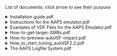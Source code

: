 List of documents; click arrow to see their purpose

<details><summary>Installation guide.pdf</summary>
Starts from getting and installing the required files and 
  
ends with seeing the first result using a demo case as a confirmation of success
</details>

<details><summary>Instructions for the AAPS emulator.pdf</summary>
Explains functionality and usage of the emulator
  
Contains some examples
</details>

<details><summary>Examples of VDF Files for the AAPS Emulator.pdf</summary>
Lists all possible instructions types
  
Shows examples starting from straitforward to very complex ones
  
Examples can be used via copy/paste
</details>

<details><summary>How-to-get-larger-SMBs.pdf</summary>
List steps to go through from simple to advanced if you want to get larger SMB but the setup does not allow you. 
  
It covers methods available in standard AAPS and progresses to methods only available in autoISF.

This was moved to the autoISF repo because it can be used in parts without the emulator.
</details>

<details><summary>How-to-preview-autoISF-impact.pdf</summary>
Explains how you can assess which feature of autoISF could have which impact if you had autoISF installed. As those features are includud in the emulator, ýou can have a preview before undertaking the journey to build and install autoISF.

By running the emulator on the AAPS phone you can already get live hints when extra SMBs would be appropriate. This helps to build up experience and trust before going live with autoISF.
</details>

<details><summary>How_to_start_tuning_autoISF2.2.pdf</summary>
This is an older document which guides you through the process of generating spreadsheet tables and graphs. These help in identifying which parameter to modify and provide a first estimate by how much.
</details>

<details><summary>The AAPS Logfile System.pdf</summary>
  Tells you where to find the logfiles.

  Explains facts about the naming and storage.
  
  Gives hints about downloading them to the PC ready for use by the emulator.
</details>

